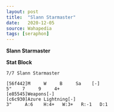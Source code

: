 ```yaml
---
layout: post
title:  "Slann Starmaster"
date:   2020-12-05
source: Wahapedia
tags: [seraphon]
---
```


**Slann Starmaster**

**Stat Block**
```
7/7 Slann Starmaster
```

```
[56f442]M     W     B     Sa    [-]
5"    7     9     4+    
[e85545]Weapons[-]
[c6c930]Azure Lightning[-]
3"     A:6    H:4+   W:3+   R:-1   D:1   
```


